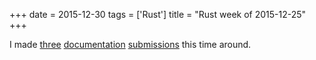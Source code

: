 +++
date = 2015-12-30
tags = ['Rust']
title = "Rust week of 2015-12-25"
+++

I made [three][] [documentation][] [submissions] this time around.

  [three]: https://github.com/rust-lang/rust/pull/30644
  [documentation]: https://github.com/rust-lang/rust/pull/30645
  [submissions]: https://github.com/rust-lang/rust/pull/30648
